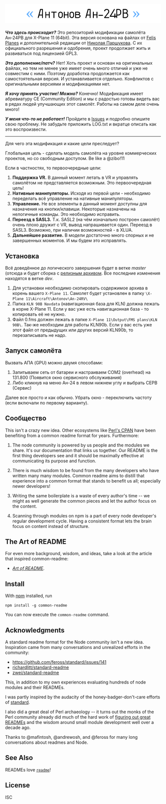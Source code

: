 <h4 align="center">
  <img alt="Antonov An-24RV (CE)" src="readme-head.png">
</h4>

***Что здесь происходит?*** Это репозиторий модификации самолёта Ан-24РВ для X-Plane 11 (64bit).
Эта версия основана на файлах от [Felis Planes](http://felis-planes.com/) и дополнительной редакции от [Николая Паршукова](https://github.com/parshukov/An24-Felis-for-XP11).
С их официального разрешения и одобрения, проект продолжает жить и развиваться под лицензией GPL3.

***Это дополнение/патч?*** Нет! Хоть проект и основан на оригинальных файлах, но тем не менее уже имеет очень много отличий и уже не совместим с ними. Поэтому доработка продолжается как самостоятельная версия. И устанавливается отдельно. Конфликтов с оригинальными версиями и модификациями нет.

***Я хочу принять участие! Можно?*** Конечно! Модификация имеет абревиатуру CE (Community Edition) и мы с радостью готовы видеть вас в рядах людей улучшающих этот самолёт. Работы на самом деле очень много!

***У меня что-то не работает!*** Пройдите в [Issues](issues) и подробно опишите свою проблему. Не забудьте приложить LOG.txt
и вкратце описать как это воспроизвести.

---

Для чего эта модификация и какие цели преследует?

Глобальная цель - сделать модель самолёта на уровне коммерческих проектов, но со свободным доступом. Be like a @zibo!11

Если в частностях, то первоочередные цели:

1. **Поддержка VR.** В данный момент летать в VR и управлять самолётом не представляется возможным. Это первоочередная цель!
2. **Нативные манипуляторы.** Исходя из первой цели - необходимо переделать всё управление
   на нативные манипуляторы.
3. **Управление.** Не все элементы в данный момент доступны для назначения на кнопки/клавиши. Некоторые
   назначены на нелогичные команды. Это необходимо исправить.
4. **Переезд в SASL3.** Т.к. SASL2 (на чём изначально построен самолёт) очень плохо дружит с VR,
   вывод напрашивается один. Переезд в SASL3. Возможно, при наличии возможностей - в XLUA.
5. **Дальнейшее развитие.** В модели достаточно много спорных и не завершенных моментов. И мы будем это исправлять.

## Установка

Всё доведённое до логического завершения будет в ветке *master* (отсюда и будет сборка с [релизным архивом](releases). Все последние изменения находятся в ветке *dev*.

1. Для установки необходимо скопировать содержимое архива в корень вашего `X-Plane 11`.
   Самолет будет установлен в папку `\X-Plane 11\Aircraft\Antonov\An-24RV\`
2. Папка `KLN 90B Navdata` (навигационная база для KLN) должна лежать в корне X-Plane 11. Если у вас уже есть навигационная база - то копировать её не нужно.
3. Файл 0.fms должен лежать в папке `X-Plane 11\Output\FMS plans\KLN 90B\`. Так-же необходим для работы KLN90b. Если у вас есть уже этот файл от предыдущих или других версий KLN90b, то перезаписывать не надо.

## Запуск самолёта

Вызвать АПА (GPU) можно двумя способами:

1. Запитываем сеть от батареи и настраиваем COM2 (overhead) на 131.800 (Появится окно сервисного обслуживания)
2. Либо кликнув на меню Ан-24 в левом нижнем углу и выбрать СЕРВ (Сервис)

Далее все просто и как обычно. Убрать окно - переключить частоту (если включали по первому варианту).

## Сообщество

This isn't a crazy new idea. Other ecosystems like [Perl's
CPAN](http://perldoc.perl.org/perlmodstyle.html) have been benefiting from a
common readme format for years. Furthermore:

1. The node community is powered by us people and the modules we share. It's our
   documentation that links us together. Our README is the first thing
   developers see and it should be maximally effective at communicating its
   purpose and function.

2. There is much wisdom to be found from the many developers who have written
   many many modules. Common readme aims to distill that experience into a
   common format that stands to benefit us all; especially newer developers!

3. Writing the same boilerplate is a waste of every author's time -- we might as
   well generate the common pieces and let the author focus on the content.

4. Scanning through modules on npm is a part of every node developer's regular
   development cycle. Having a consistent format lets the brain focus on content
   instead of structure.

## The Art of README

For even more background, wisdom, and ideas, take a look at the article that
inspired common-readme:

- [*Art of README*](https://github.com/noffle/art-of-readme).

## Install

With [npm](https://npmjs.org/) installed, run

```shell
npm install -g common-readme
```

You can now execute the `common-readme` command.

## Acknowledgments

A standard readme format for the Node community isn't a new idea. Inspiration
came from many conversations and unrealized efforts in the community:

- <https://github.com/feross/standard/issues/141>
- [richardlitt/standard-readme](https://github.com/RichardLitt/readme-standard)
- [zwei/standard-readme](https://github.com/zcei/standard-readme)

This, in addition to my own experiences evaluating hundreds of node modules and
their READMEs.

I was partly inspired by the audacity of the honey-badger-don't-care efforts of
[standard](https://github.com/feross/standard).

I also did a great deal of Perl archaeology -- it turns out the monks of the
Perl community already did much of the hard work of [figuring out great
READMEs](http://perldoc.perl.org/perlmodstyle.html) and the wisdom around small
module development well over a decade ago.

Thanks to @mafintosh, @andrewosh, and @feross for many long conversations about
readmes and Node.

## See Also

READMEs love [`readme`](https://www.npmjs.com/package/readme)!

## License

ISC